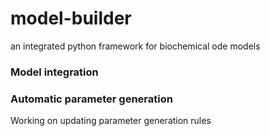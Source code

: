 # model-builder
 an integrated python framework for biochemical ode models

 ### Model integration



 ### Automatic parameter generation

Working on updating parameter generation rules



